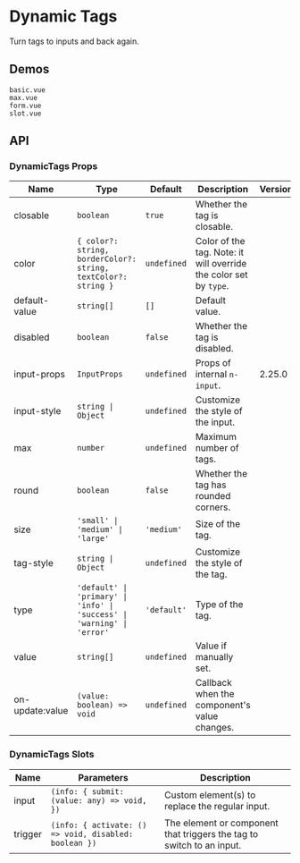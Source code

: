 # Dynamic Tags

Turn tags to inputs and back again.

## Demos

```demo
basic.vue
max.vue
form.vue
slot.vue
```

## API

### DynamicTags Props

| Name | Type | Default | Description | Version |
| --- | --- | --- | --- | --- |
| closable | `boolean` | `true` | Whether the tag is closable. |  |
| color | `{ color?: string, borderColor?: string, textColor?: string }` | `undefined` | Color of the tag. Note: it will override the color set by `type`. |  |
| default-value | `string[]` | `[]` | Default value. |  |
| disabled | `boolean` | `false` | Whether the tag is disabled. |  |
| input-props | `InputProps` | `undefined` | Props of internal `n-input`. | 2.25.0 |
| input-style | `string \| Object` | `undefined` | Customize the style of the input. |  |
| max | `number` | `undefined` | Maximum number of tags. |  |
| round | `boolean` | `false` | Whether the tag has rounded corners. |  |
| size | `'small' \| 'medium' \| 'large'` | `'medium'` | Size of the tag. |  |
| tag-style | `string \| Object` | `undefined` | Customize the style of the tag. |  |
| type | `'default' \| 'primary' \| 'info' \| 'success' \| 'warning' \| 'error'` | `'default'` | Type of the tag. |
| value | `string[]` | `undefined` | Value if manually set. |  |
| on-update:value | `(value: boolean) => void` | `undefined` | Callback when the component's value changes. |  |

### DynamicTags Slots

| Name | Parameters | Description |
| --- | --- | --- |
| input | `(info: { submit: (value: any) => void, })` | Custom element(s) to replace the regular input. |
| trigger | `(info: { activate: () => void, disabled: boolean })` | The element or component that triggers the tag to switch to an input. |
